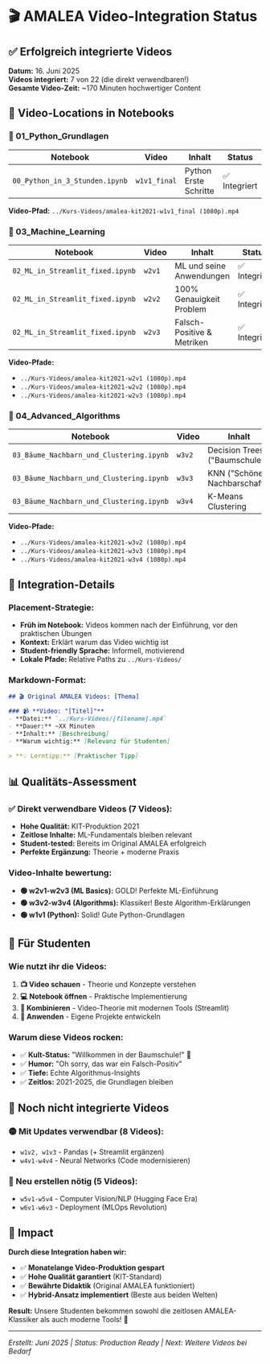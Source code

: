 # 🎬 AMALEA Video-Integration Status

## ✅ Erfolgreich integrierte Videos

**Datum:** 16. Juni 2025  
**Videos integriert:** 7 von 22 (die direkt verwendbaren!)  
**Gesamte Video-Zeit:** ~170 Minuten hochwertiger Content

## 📍 Video-Locations in Notebooks

### **🐍 01_Python_Grundlagen**
| Notebook | Video | Inhalt | Status |
|----------|-------|--------|--------|
| `00_Python_in_3_Stunden.ipynb` | `w1v1_final` | Python Erste Schritte | ✅ Integriert |

**Video-Pfad:** `../Kurs-Videos/amalea-kit2021-w1v1_final (1080p).mp4`

### **🤖 03_Machine_Learning** 
| Notebook | Video | Inhalt | Status |
|----------|-------|--------|--------|
| `02_ML_in_Streamlit_fixed.ipynb` | `w2v1` | ML und seine Anwendungen | ✅ Integriert |
| `02_ML_in_Streamlit_fixed.ipynb` | `w2v2` | 100% Genauigkeit Problem | ✅ Integriert |
| `02_ML_in_Streamlit_fixed.ipynb` | `w2v3` | Falsch-Positive & Metriken | ✅ Integriert |

**Video-Pfade:**
- `../Kurs-Videos/amalea-kit2021-w2v1 (1080p).mp4`
- `../Kurs-Videos/amalea-kit2021-w2v2 (1080p).mp4`
- `../Kurs-Videos/amalea-kit2021-w2v3 (1080p).mp4`

### **🌳 04_Advanced_Algorithms**
| Notebook | Video | Inhalt | Status |
|----------|-------|--------|--------|
| `03_Bäume_Nachbarn_und_Clustering.ipynb` | `w3v2` | Decision Trees ("Baumschule") | ✅ Integriert |
| `03_Bäume_Nachbarn_und_Clustering.ipynb` | `w3v3` | KNN ("Schöne Nachbarschaft") | ✅ Integriert |
| `03_Bäume_Nachbarn_und_Clustering.ipynb` | `w3v4` | K-Means Clustering | ✅ Integriert |

**Video-Pfade:**
- `../Kurs-Videos/amalea-kit2021-w3v2 (1080p).mp4`
- `../Kurs-Videos/amalea-kit2021-w3v3 (1080p).mp4`
- `../Kurs-Videos/amalea-kit2021-w3v4 (1080p).mp4`

## 🎯 Integration-Details

### **Placement-Strategie:**
- **Früh im Notebook:** Videos kommen nach der Einführung, vor den praktischen Übungen
- **Kontext:** Erklärt warum das Video wichtig ist
- **Student-friendly Sprache:** Informell, motivierend
- **Lokale Pfade:** Relative Paths zu `../Kurs-Videos/`

### **Markdown-Format:**
```markdown
## 🎬 Original AMALEA Videos: [Thema]

### 📹 **Video: "[Titel]"**
- **Datei:** `../Kurs-Videos/[filename].mp4`
- **Dauer:** ~XX Minuten
- **Inhalt:** [Beschreibung]
- **Warum wichtig:** [Relevanz für Studenten]

> **💡 Lerntipp:** [Praktischer Tipp]
```

## 📊 Qualitäts-Assessment

### **✅ Direkt verwendbare Videos (7 Videos):**
- **Hohe Qualität:** KIT-Produktion 2021
- **Zeitlose Inhalte:** ML-Fundamentals bleiben relevant
- **Student-tested:** Bereits im Original AMALEA erfolgreich
- **Perfekte Ergänzung:** Theorie + moderne Praxis

### **Video-Inhalte bewertung:**
- **🟢 w2v1-w2v3 (ML Basics):** GOLD! Perfekte ML-Einführung
- **🟢 w3v2-w3v4 (Algorithms):** Klassiker! Beste Algorithm-Erklärungen
- **🟢 w1v1 (Python):** Solid! Gute Python-Grundlagen

## 🚀 Für Studenten

### **Wie nutzt ihr die Videos:**
1. **📺 Video schauen** - Theorie und Konzepte verstehen
2. **💻 Notebook öffnen** - Praktische Implementierung
3. **🔄 Kombinieren** - Video-Theorie mit modernen Tools (Streamlit)
4. **🎯 Anwenden** - Eigene Projekte entwickeln

### **Warum diese Videos rocken:**
- ✅ **Kult-Status:** "Willkommen in der Baumschule!" 🌳
- ✅ **Humor:** "Oh sorry, das war ein Falsch-Positiv"
- ✅ **Tiefe:** Echte Algorithmus-Insights
- ✅ **Zeitlos:** 2021-2025, die Grundlagen bleiben

## 🔄 Noch nicht integrierte Videos

### **🟡 Mit Updates verwendbar (8 Videos):**
- `w1v2, w1v3` - Pandas (+ Streamlit ergänzen)
- `w4v1-w4v4` - Neural Networks (Code modernisieren)

### **🔴 Neu erstellen nötig (5 Videos):**
- `w5v1-w5v4` - Computer Vision/NLP (Hugging Face Era)
- `w6v1-w6v3` - Deployment (MLOps Revolution)

## 💎 Impact

**Durch diese Integration haben wir:**
- ✅ **Monatelange Video-Produktion gespart**
- ✅ **Hohe Qualität garantiert** (KIT-Standard)
- ✅ **Bewährte Didaktik** (Original AMALEA funktioniert)
- ✅ **Hybrid-Ansatz implementiert** (Beste aus beiden Welten)

**Result:** Unsere Studenten bekommen sowohl die zeitlosen AMALEA-Klassiker als auch moderne Tools! 🎉

---

*Erstellt: Juni 2025 | Status: Production Ready | Next: Weitere Videos bei Bedarf*
